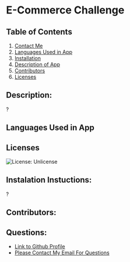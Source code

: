 
  # E-Commerce Challenge
  ## Table of Contents
  1. [Contact Me](#Questions)
  2. [Languages Used in App](#languages)
  3. [Installation](#installation)
  4. [Description of App](#description)
  5. [Contributors](#contributors)
  6. [Licenses](#Licenses)
  ## Description:
  ? 
  ## Languages Used in App
  
  ## Licenses
  ![License: Unlicense](https://img.shields.io/badge/license-Unlicense-blue.svg)
  ## Instalation Instuctions: 
  ?
  ## Contributors: 
  
  ## Questions:
  - [Link to Github Profile](steffen568)
  - [Please Contact My Email For Questions](sgonzalez568@gmail.com)
